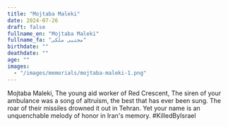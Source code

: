 ```yaml
---
title: "Mojtaba Maleki"
date: 2024-07-26
draft: false
fullname_en: "Mojtaba Maleki"
fullname_fa: "مجتبی ملکی"
birthdate: ""
deathdate: ""
age: ""
images:
  - "/images/memorials/mojtaba-maleki-1.png"
---
```


Mojtaba Maleki,
The young aid worker of Red Crescent,
The siren of your ambulance was a song of altruism, the best that has ever been sung. The roar of their missiles drowned it out in Tehran. Yet your name is an unquenchable melody of honor in Iran's memory.
#KilledByIsrael